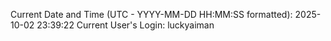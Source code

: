 Current Date and Time (UTC - YYYY-MM-DD HH:MM:SS formatted): 2025-10-02 23:39:22
Current User's Login: luckyaiman
